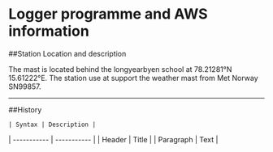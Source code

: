 # Logger programme and AWS information

##Station Location and description

The mast is located behind the longyearbyen school at 78.21281°N 15.61222°E.
The station use at support the weather mast from Met Norway SN99857.

---
##History

 	| Syntax | Description |
| ----------- | ----------- |
| Header | Title |
| Paragraph | Text | 

